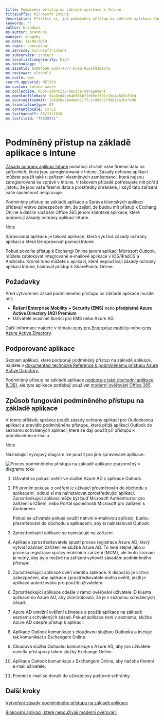 ```yaml
---
title: Podmíněný přístup na základě aplikace s Intune
titleSuffix: Microsoft Intune
description: Přečtěte si, jak podmíněný přístup na základě aplikace funguje s Intune.
keywords: ''
author: brenduns
ms.author: brenduns
manager: dougeby
ms.date: 11/06/2019
ms.topic: conceptual
ms.service: microsoft-intune
ms.subservice: protect
ms.localizationpriority: high
ms.technology: ''
ms.assetid: b399fba0-5dd4-4777-bc9b-856af038ec41
ms.reviewer: elocholi
ms.suite: ems
search.appverid: MET150
ms.custom: intune-azure
ms.collection: M365-identity-device-management
ms.openlocfilehash: 04a8cd4ce64b566bf2d90ef301c1be44589a53e4
ms.sourcegitcommit: 3d895be2844bda2177c2c85dc2f09612a1be5490
ms.translationtype: MT
ms.contentlocale: cs-CZ
ms.lasthandoff: 03/13/2020
ms.locfileid: "79329971"
---
```

# <a name="app-based-conditional-access-with-intune"></a>Podmíněný přístup na základě aplikace s Intune

[Zásady ochrany aplikací Intune](../apps/app-protection-policy.md) pomáhají chránit vaše firemní data na zařízeních, která jsou zaregistrovaná v Intune. Zásady ochrany aplikací můžete použít také u zařízení vlastněných zaměstnanci, která nejsou zaregistrovaná ke správě v Intune. V takovém případě potřebujete mít pořád jistotu, že jsou vaše firemní data a prostředky chráněné, i když tato zařízení vaše společnost nespravuje.

Podmíněný přístup na základě aplikace a Správa klientských aplikací přidávají vrstvu zabezpečení tím, že zajistí, že budou mít přístup k Exchangi Online a dalším službám Office 365 jenom klientské aplikace, které podporují zásady ochrany aplikací Intune.

> [!NOTE]
> Spravovaná aplikace je taková aplikace, která využívá zásady ochrany aplikací a která lze spravovat pomocí Intune.

Pokud povolíte přístup k Exchangi Online jenom aplikaci Microsoft Outlook, můžete zablokovat integrované e-mailové aplikace v iOS/iPadOS a Androidu. Kromě toho můžete u aplikací, které nepoužívají zásady ochrany aplikací Intune, blokovat přístup k SharePointu Online.

## <a name="prerequisites"></a>Požadavky

Před vytvořením zásad podmíněného přístupu na základě aplikace musíte mít:

- **Řešení Enterprise Mobility + Security (EMS)** nebo **předplatné Azure Active Directory (AD) Premium**
- Uživatelé musí mít licenci pro EMS nebo Azure AD.

Další informace najdete v tématu [ceny pro Enterprise mobility](https://www.microsoft.com/cloud-platform/enterprise-mobility-pricing) nebo [ceny Azure Active Directory](https://azure.microsoft.com/pricing/details/active-directory/).

## <a name="supported-apps"></a>Podporované aplikace

Seznam aplikací, které podporují podmíněný přístup na základě aplikace, najdete v [dokumentaci technické Reference k podmíněnému přístupu Azure Active Directory.](https://docs.microsoft.com/azure/active-directory/active-directory-conditional-access-technical-reference)

Podmíněný přístup na základě aplikace [podporuje také obchodní aplikace (LOB)](app-modern-authentication-block.md), ale tyto aplikace potřebují používat [moderní ověřování Office 365](https://support.office.com/article/Using-Office-365-modern-authentication-with-Office-clients-776c0036-66fd-41cb-8928-5495c0f9168a). 

## <a name="how-app-based-conditional-access-works"></a>Způsob fungování podmíněného přístupu na základě aplikace

V tomto příkladu správce použil zásady ochrany aplikací pro Outlookovou aplikaci a pravidlo podmíněného přístupu, které přidá aplikaci Outlook do seznamu schválených aplikací, které se dají použít při přístupu k podnikovému e-mailu.

> [!NOTE]
> Následující vývojový diagram lze použít pro jiné spravované aplikace.

![Proces podmíněného přístupu na základě aplikace znázorněný v diagramu toku](./media/app-based-conditional-access-intune/ca-intune-common-ways-3.png)

1. Uživatel se pokusí ověřit ve službě Azure AD z aplikace Outlook.

2. Při prvním pokusu o ověření je uživatel přesměrován do obchodu s aplikacemi, odkud si má nainstalovat zprostředkující aplikaci. Zprostředkující aplikací může být buď Microsoft Authenticator pro zařízení s iOSem, nebo Portál společnosti Microsoft pro zařízení s Androidem.

   Pokud se uživatelé pokusí použít nativní e-mailovou aplikaci, budou přesměrováni do obchodu s aplikacemi, aby si nainstalovali Outlook.

3. Zprostředkující aplikace se nainstaluje na zařízení.

4. Aplikace zprostředkovatele spustí proces registrace Azure AD, který vytvoří záznam zařízení ve službě Azure AD. To není stejné jako u procesu registrace správy mobilních zařízení (MDM), ale tento záznam je nutný, aby bylo možné na zařízení vyhovět zásadám podmíněného přístupu.

5. Zprostředkující aplikace ověří identitu aplikace. K dispozici je vrstva zabezpečení, aby aplikace zprostředkovatele mohla ověřit, jestli je aplikace autorizována pro použití uživatelem.

6. Zprostředkující aplikace odešle v rámci ověřování uživatele ID klienta aplikace do Azure AD, aby zkontrolovala, že je v seznamu schválených zásad.

7. Azure AD umožní ověření uživatele a použití aplikace na základě seznamu schválených zásad. Pokud aplikace není v seznamu, služba Azure AD odepře přístup k aplikaci.

8. Aplikace Outlook komunikuje s cloudovou službou Outlooku a iniciuje tak komunikaci s Exchangem Online.

9. Cloudová služba Outlooku komunikuje s Azure AD, aby pro uživatele načetla přístupový token služby Exchange Online.

10. Aplikace Outlook komunikuje s Exchangem Online, aby načetla firemní e-mail uživatele.

11. Firemní e-mail se doručí do uživatelovy poštovní schránky.

## <a name="next-steps"></a>Další kroky
[Vytvoření zásady podmíněného přístupu na základě aplikace](app-based-conditional-access-intune-create.md)

[Blokování aplikací, které nepoužívají moderní ověřování](app-modern-authentication-block.md)
